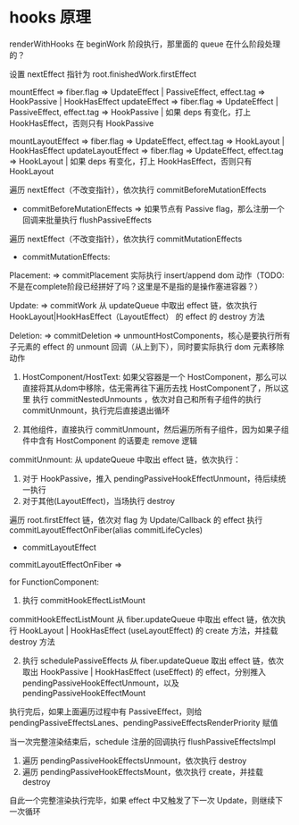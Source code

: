 # hooks 原理

renderWithHooks 在 beginWork 阶段执行，那里面的 queue 在什么阶段处理的？

设置 nextEffect 指针为 root.finishedWork.firstEffect

mountEffect => fiber.flag => UpdateEffect | PassiveEffect, effect.tag => HookPassive | HookHasEffect
updateEffect => fiber.flag => UpdateEffect | PassiveEffect, effect.tag => HookPassive | 如果 deps 有变化，打上 HookHasEffect，否则只有 HookPassive

mountLayoutEffect => fiber.flag => UpdateEffect, effect.tag => HookLayout | HookHasEffect
updateLayoutEffect => fiber.flag => UpdateEffect, effect.tag => HookLayout | 如果 deps 有变化，打上 HookHasEffect，否则只有 HookLayout

遍历 nextEffect（不改变指针），依次执行 commitBeforeMutationEffects
* commitBeforeMutationEffects => 如果节点有 Passive flag，那么注册一个回调来批量执行 flushPassiveEffects

遍历 nextEffect（不改变指针），依次执行 commitMutationEffects
* commitMutationEffects:

Placement: => commitPlacement
实际执行 insert/append dom 动作（TODO: 不是在complete阶段已经拼好了吗？这里是不是指的是操作塞进容器？）

Update: => commitWork
从 updateQueue 中取出 effect 链，依次执行 HookLayout|HookHasEffect（LayoutEffect） 的 effect 的 destroy 方法

Deletion: => commitDeletion => unmountHostComponents，核心是要执行所有子元素的 effect 的 unmount 回调（从上到下），同时要实际执行 dom 元素移除动作
1. HostComponent/HostText:
如果父容器是一个 HostComponent，那么可以直接将其从dom中移除，估无需再往下遍历去找 HostComponent了，所以这里
执行 commitNestedUnmounts ，依次对自己和所有子组件的执行 commitUnmount，执行完后直接退出循环

2. 其他组件，直接执行 commitUnmount，然后遍历所有子组件，因为如果子组件中含有 HostComponent 的话要走 remove 逻辑

commitUnmount: 
从 updateQueue 中取出 effect 链，依次执行：
1. 对于 HookPassive，推入 pendingPassiveHookEffectUnmount，待后续统一执行
2. 对于其他(LayoutEffect)，当场执行 destroy

遍历 root.firstEffect 链，依次对 flag 为 Update/Callback 的 effect 执行 commitLayoutEffectOnFiber(alias commitLifeCycles)
* commitLayoutEffect 

commitLayoutEffectOnFiber => 

for FunctionComponent: 

1. 执行 commitHookEffectListMount

commitHookEffectListMount
从 fiber.updateQueue 中取出 effect 链，依次执行 HookLayout | HookHasEffect (useLayoutEffect) 的 create 方法，并挂载 destroy 方法

2. 执行 schedulePassiveEffects
从 fiber.updateQueue 取出 effect 链，依次取出 HookPassive | HookHasEffect (useEffect) 的 effect，分别推入 pendingPassiveHookEffectUnmount，以及 pendingPassiveHookEffectMount

执行完后，如果上面遍历过程中有 PassiveEffect，则给 pendingPassiveEffectsLanes、pendingPassiveEffectsRenderPriority 赋值

当一次完整渲染结束后，schedule 注册的回调执行 flushPassiveEffectsImpl

1. 遍历 pendingPassiveHookEffectsUnmount，依次执行 destroy
2. 遍历 pendingPassiveHookEffectsMount，依次执行 create，并挂载 destroy

自此一个完整渲染执行完毕，如果 effect 中又触发了下一次 Update，则继续下一次循环